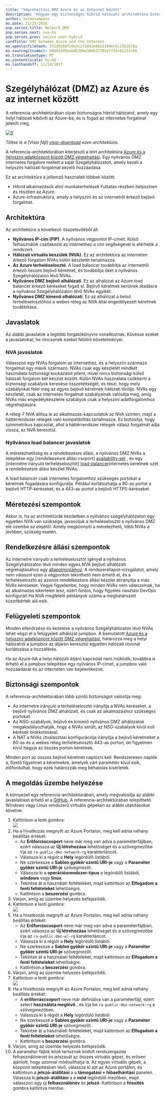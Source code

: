 ```yaml
---
title: "Végrehajtási DMZ Azure és az Internet között"
description: "Hogyan egy biztonságos hibrid hálózati architektúra Internet-hozzáféréssel rendelkező végrehajtásához az Azure-ban."
author: telmosampaio
ms.date: 11/23/2016
pnp.series.title: Network DMZ
pnp.series.next: nva-ha
pnp.series.prev: secure-vnet-hybrid
cardTitle: DMZ between Azure and the Internet
ms.openlocfilehash: 372d5bb0fc0e3c272843e062210dec5c15b2b78a
ms.sourcegitcommit: b0482d49aab0526be386837702e7724c61232c60
ms.translationtype: MT
ms.contentlocale: hu-HU
ms.lasthandoff: 11/14/2017
---
```

# <a name="dmz-between-azure-and-the-internet"></a>Szegélyhálózat (DMZ) az Azure és az internet között

A referencia-architektúrában olyan biztonságos hibrid hálózatot, amely egy helyi hálózati kibővíti az Azure-ba, és is fogad az internetes forgalmat jeleníti meg. 

[![0]][0] 

*Töltse le a [Visio fájl] [ visio-download] ezen architektúra.*

A referencia-architektúrában kiterjeszti a leírt architektúra [Azure és a helyszíni adatközpont között DMZ végrehajtási][implementing-a-secure-hybrid-network-architecture]. Egy nyilvános DMZ internetes forgalom mellett a saját Szegélyhálózaton, amely kezeli a helyszíni hálózati forgalmat kezelő hozzáadása 

Ez az architektúra a jellemző használati többek között:

* Hibrid alkalmazások ahol munkaterhelések Futtatás részben helyszínen és részben az Azure.
* Azure-infrastruktúra, amely a helyszíni és az internetről érkező bejövő forgalmat.

## <a name="architecture"></a>Architektúra

Az architektúra a következő összetevőkből áll.

* **Nyilvános IP-cím (PIP)**. A nyilvános végpontot IP-címét. Külső felhasználók csatlakozik az internethez a cím segítségével is elérhetik a rendszert.
* **Hálózati virtuális készülék (NVA)**. Ez az architektúra az interneten érkező forgalom NVAs külön készletét tartalmazza.
* **Az Azure terheléselosztó**. A load balancer továbbítja az internetről érkező összes bejövő kérelmet, és továbbítja őket a nyilvános Szegélyhálózaton lévő NVAs.
* **Nyilvános DMZ bejövő alhálózati**. Ez az alhálózat az Azure load balancer érkező kéréseket fogad el. Bejövő kérelmek kerülnek átadásra a nyilvános Szegélyhálózaton lévő NVAs egyikét.
* **Nyilvános DMZ kimenő alhálózati**. Ez az alhálózat a belső terheléselosztóhoz a webes réteg az NVA által engedélyezett kérelmek továbbítása.

## <a name="recommendations"></a>Javaslatok

Az alábbi javaslatok a legtöbb forgatókönyvre vonatkoznak. Kövesse ezeket a javaslatokat, ha nincsenek ezeket felülíró követelményei. 

### <a name="nva-recommendations"></a>NVA javaslatok

Válasszon egy NVAs forgalom az internethez, és a helyszíni származó forgalmat egy másik származó. NVAs csak egy készletét mindkét használata biztonsági kockázatot jelent, mivel nincs biztonsági külső hálózati forgalom két készlet között. Külön NVAs használata csökkenti a biztonsági szabályok keresése összetettségét, és teszi, hogy mely szabályokat felel meg az egyes bejövő kérelmek hálózati törölje. NVAs egy készletét, csak az internetes forgalmat szabályainak valósítja meg, amíg NVAs más engedélykészletre szabályok csak a helyszíni adatforgalomhoz végrehajtására.

A réteg-7 NVA állítsa le az alkalmazás-kapcsolatok az NVA szinten, majd a háttérrendszer rétegek való kompatibilitás tartalmazza. Ez biztosítja, hogy szimmetrikus kapcsolat, ahol a háttérrendszer rétegek válasz forgalmát adja vissza, az NVA keresztül.  

### <a name="public-load-balancer-recommendations"></a>Nyilvános load balancer javaslatok

A méretezhetőség és a rendelkezésre állási, a nyilvános DMZ NVAs a telepítése egy [rendelkezésre állási csoport] [ availability-set] , és egy [internetre irányuló terheléselosztót] [ load-balancer]internetes kérelmek szét a rendelkezésre állási készlet NVAs.  

A load balancer csak internetes forgalomhoz szükséges portokat a kérelmek fogadására konfigurálja. Például korlátozhatja a 80-as portot a bejövő HTTP-kéréseket, és a 443-as portot a bejövő HTTPS-kéréseket.

## <a name="scalability-considerations"></a>Méretezési szempontok

Akkor is, ha az architektúrák kezdetben a nyilvános szegélyhálózaton egy egyetlen NVA van szüksége, javasoljuk a terheléselosztó a nyilvános DMZ elé üzembe az elejétől. Amely megkönnyíti a méretezhető, több NVAs a jövőben, szükség esetén.

## <a name="availability-considerations"></a>Rendelkezésre állási szempontok

Az internetre irányuló a terheléselosztót igényel a nyilvános Szegélyhálózaton lévő minden egyes NVA bejövő alhálózati végrehajtásához egy [állapotmintáihoz][lb-probe]. A rendszerállapot-vizsgálatot, amely nem válaszol ezen a végponton tekinthető nem érhető el, és a terheléselosztó az azonos rendelkezésre állási készlet átirányítja a más NVAs kéréseket. Vegye figyelembe, hogy minden NVAs nem válaszolnak, ha az alkalmazás sikertelen lesz, ezért fontos, hogy figyelés riasztási DevOps konfigurált Ha NVA megfelelő példányok száma a meghatározott küszöbérték alá esik.

## <a name="manageability-considerations"></a>Felügyeleti szempontok

Minden ellenőrzése és kezelése a nyilvános Szegélyhálózaton lévő NVAs lehet végzi el a felügyeleti alhálózat jumpbox. A bemutatott [Azure és a helyszíni adatközpont között DMZ végrehajtási][implementing-a-secure-hybrid-network-architecture], határozza meg a helyi hálózatról a jumpbox az átjárón keresztül egyetlen hálózati útvonal korlátozása a hozzáférés.

Ha az Azure-bA a helyi hálózati átjáró kapcsolat nem működik, továbbra is érhető el a jumpbox telepítése egy nyilvános IP-címet, a jumpbox való hozzáadását és az interneten van bejelentkezve.

## <a name="security-considerations"></a>Biztonsági szempontok

A referencia-architektúrában több szintű biztonságot valósítja meg:

* Az internetre irányuló a terheléselosztó irányítja a NVAs kéréseket, a bejövő nyilvános DMZ alhálózati, és csak az alkalmazáshoz szükséges portokat.
* Az NSG-szabályok, bejövő és kimenő nyilvános DMZ alhálózatok megakadályozhatják, hogy a NVAs sérült, az NSG-szabályok kívül eső kérések blokkolásával.
* A NAT a NVAs útválasztási konfigurációja irányítja a bejövő kérelmeket a 80-as és a webes réteg terheléselosztó 443-as porton, de figyelmen kívül hagyja az összes porton kérelmek.

Minden port az összes bejövő kérelmet naplózni kell. Rendszeresen naplók a, fizető figyelmet a kérelmekre, amelyek várt paraméter kívül esik, előfordulhat, hogy ezek határozzák meg behatolás kísérletek.

## <a name="solution-deployment"></a>A megoldás üzembe helyezése

A környezet egy referencia-architektúrában, amely megvalósítja az alábbi javaslatokat érhető el a [GitHub][github-folder]. A referencia-architektúrában telepíthető Windows vagy Linux rendszerű virtuális gépeken az alábbi utasításokat követve:

1. Kattintson a lenti gombra:<br><a href="https://portal.azure.com/#create/Microsoft.Template/uri/https%3A%2F%2Fraw.githubusercontent.com%2Fmspnp%2Freference-architectures%2Fmaster%2Fdmz%2Fsecure-vnet-dmz%2FvirtualNetwork.azuredeploy.json" target="_blank"><img src="http://azuredeploy.net/deploybutton.png"/></a>
2. Ha a hivatkozás megnyílt az Azure Portalon, meg kell adnia néhány beállítás értékét:
   * Az **Erőforráscsoport** neve már meg van adva a paraméterfájlban, ezért válassza az **Új létrehozása** lehetőséget és a szövegmezőbe írja az `ra-public-dmz-network-rg` karakterláncot.
   * Válassza ki a régiót a **Hely** legördülő listából.
   * Ne szerkessze a **Sablon gyökér szintű URI-je** vagy a **Paraméter gyökér szintű URI-je** szövegmezőt.
   * Válassza ki a **operációsrendszer-típus** a legördülő listából, **windows** vagy **linux**.
   * Tekintse át a használati feltételeket, majd kattintson az **Elfogadom a fenti feltételeket** lehetőségre.
   * Kattintson a **beszerzési** gombra.
3. Várjon, amíg az üzembe helyezés befejeződik.
4. Kattintson a lenti gombra:<br><a href="https://portal.azure.com/#create/Microsoft.Template/uri/https%3A%2F%2Fraw.githubusercontent.com%2Fmspnp%2Freference-architectures%2Fmaster%2Fdmz%2Fsecure-vnet-dmz%2Fworkload.azuredeploy.json" target="_blank"><img src="http://azuredeploy.net/deploybutton.png"/></a>
5. Ha a hivatkozás megnyílt az Azure Portalon, meg kell adnia néhány beállítás értékét:
   * Az **Erőforráscsoport** neve már meg van adva a paraméterfájlban, ezért válassza az **Új létrehozása** lehetőséget és a szövegmezőbe írja az `ra-public-dmz-wl-rg` karakterláncot.
   * Válassza ki a régiót a **Hely** legördülő listából.
   * Ne szerkessze a **Sablon gyökér szintű URI-je** vagy a **Paraméter gyökér szintű URI-je** szövegmezőt.
   * Tekintse át a használati feltételeket, majd kattintson az **Elfogadom a fenti feltételeket** lehetőségre.
   * Kattintson a **beszerzési** gombra.
6. Várjon, amíg az üzembe helyezés befejeződik.
7. Kattintson a lenti gombra:<br><a href="https://portal.azure.com/#create/Microsoft.Template/uri/https%3A%2F%2Fraw.githubusercontent.com%2Fmspnp%2Freference-architectures%2Fmaster%2Fdmz%2Fsecure-vnet-dmz%2Fsecurity.azuredeploy.json" target="_blank"><img src="http://azuredeploy.net/deploybutton.png"/></a>
8. Ha a hivatkozás megnyílt az Azure Portalon, meg kell adnia néhány beállítás értékét:
   * A **erőforráscsoport** neve már definiálva van a paraméterfájl, ezért select **használata meglévő** , és írja be `ra-public-dmz-network-rg` a szövegmezőben.
   * Válassza ki a régiót a **Hely** legördülő listából.
   * Ne szerkessze a **Sablon gyökér szintű URI-je** vagy a **Paraméter gyökér szintű URI-je** szövegmezőt.
   * Tekintse át a használati feltételeket, majd kattintson az **Elfogadom a fenti feltételeket** lehetőségre.
   * Kattintson a **beszerzési** gombra.
9. Várjon, amíg az üzembe helyezés befejeződik.
10. A paraméter fájlok közé tartoznak kódolt rendszergazda felhasználónevét és jelszavát az összes virtuális gépet, és erősen ajánlott, hogy azonnal módosíthatja is. Az egyes virtuális gépek, a központi telepítésben lévő, válassza ki azt az Azure portálon, és kattintson a **jelszó-átállítási** a a **támogatási + hibaelhárítási** panelen. Válassza ki **jelszó-átállítási** a a **mód** legördülő mezőben, majd válasszon egy új **felhasználónév** és **jelszó**. Kattintson a **frissítés** gombra kattintva mentse.


[availability-set]: /azure/virtual-machines/virtual-machines-windows-manage-availability
[github-folder]: https://github.com/mspnp/reference-architectures/tree/master/dmz/secure-vnet-dmz

[implementing-a-secure-hybrid-network-architecture]: ./secure-vnet-hybrid.md
[iptables]: https://help.ubuntu.com/community/IptablesHowTo
[lb-probe]: /azure/load-balancer/load-balancer-custom-probe-overview
[load-balancer]: /azure/load-balancer/load-balancer-Internet-overview
[network-security-group]: /azure/virtual-network/virtual-networks-nsg

[visio-download]: https://archcenter.azureedge.net/cdn/dmz-reference-architectures.vsdx


[0]: ./images/dmz-public.png "biztonságos hibrid hálózati architektúra"